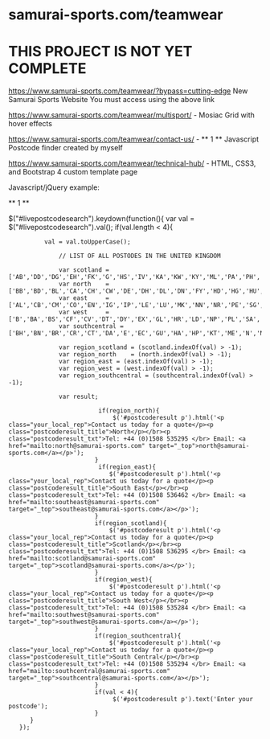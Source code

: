 # samurai-sports.com/teamwear

# THIS PROJECT IS NOT YET COMPLETE

https://www.samurai-sports.com/teamwear/?bypass=cutting-edge 
New Samurai Sports Website
You must access using the above link

https://www.samurai-sports.com/teamwear/multisport/ - Mosiac Grid with hover effects

https://www.samurai-sports.com/teamwear/contact-us/ - ** 1 ** Javascript Postcode finder created by myself

https://www.samurai-sports.com/teamwear/technical-hub/ - HTML, CSS3, and Bootstrap 4 custom template page

Javascript/jQuery example:

** 1 **

$("#livepostcodesearch").keydown(function(){
         var val = $("#livepostcodesearch").val();
          if(val.length < 4){
              
              val = val.toUpperCase();
              
                  // LIST OF ALL POSTODES IN THE UNITED KINGDOM 
                  
                  var scotland =     ['AB','DD','DG','EH','FK','G','HS','IV','KA','KW','KY','ML','PA','PH','TD'];
                  var north    =     ['BB','BD','BL','CA','CH','CW','DE','DH','DL','DN','FY','HD','HG','HU','HX','L','LA','LL','LN','LS','M','NE','NG','OL','PR','S','SK','SR','TS','WA','WF','WN','YO'];
                  var east     =     ['AL','CB','CM','CO','EN','IG','IP','LE','LU','MK','NN','NR','PE','SG','SS','WD'];
                  var west     =     ['B','BA','BS','CF','CV','DT','DY','EX','GL','HR','LD','NP','PL','SA','SN','SY','TA','TQ','TR','WR','WS','WV'];
                  var southcentral = ['BH','BN','BR','CR','CT','DA','E','EC','GU','HA','HP','KT','ME','N','NW','OX','PO','RG','RH','RM','SE','SL','SM','SO','SP','SW','TN','TW','UB','W','WC'];
                  
                  var region_scotland = (scotland.indexOf(val) > -1);
                  var region_north    = (north.indexOf(val) > -1);
                  var region_east = (east.indexOf(val) > -1);
                  var region_west = (west.indexOf(val) > -1);
                  var region_southcentral = (southcentral.indexOf(val) > -1);
                  
                  var result;
                  
                             if(region_north){
                                 $('#postcoderesult p').html('<p class="your_local_rep">Contact us today for a quote</p><p class="postcoderesult_title">North</p></br><p class="postcoderesult_txt">Tel: +44 (0)1508 535295 </br> Email: <a href="mailto:north@samurai-sports.com" target="_top">north@samurai-sports.com</a></p>'); 
                            }
                             if(region_east){
                                $('#postcoderesult p').html('<p class="your_local_rep">Contact us today for a quote</p><p class="postcoderesult_title">South East</p></br><p class="postcoderesult_txt">Tel: +44 (0)1508 536462 </br> Email: <a href="mailto:southeast@samurai-sports.com" target="_top">southeast@samurai-sports.com</a></p>'); 
                            }
                            if(region_scotland){
                                $('#postcoderesult p').html('<p class="your_local_rep">Contact us today for a quote</p><p class="postcoderesult_title">Scotland</p></br><p class="postcoderesult_txt">Tel: +44 (0)1508 536295 </br> Email: <a href="mailto:scotland@samurai-sports.com" target="_top">scotland@samurai-sports.com</a></p>');                
                            }
                            if(region_west){
                                $('#postcoderesult p').html('<p class="your_local_rep">Contact us today for a quote</p><p class="postcoderesult_title">South West</p></br><p class="postcoderesult_txt">Tel: +44 (0)1508 535284 </br> Email: <a href="mailto:southwest@samurai-sports.com" target="_top">southwest@samurai-sports.com</a></p>'); 
                            }
                            if(region_southcentral){
                                $('#postcoderesult p').html('<p class="your_local_rep">Contact us today for a quote</p><p class="postcoderesult_title">South Central</p></br><p class="postcoderesult_txt">Tel: +44 (0)1508 535294 </br> Email: <a href="mailto:southcentral@samurai-sports.com" target="_top">southcentral@samurai-sports.com</a></p>'); 
                            }
                            if(val < 4){
                                 $('#postcoderesult p').text('Enter your postcode'); 
                            }   
          }        
       });
